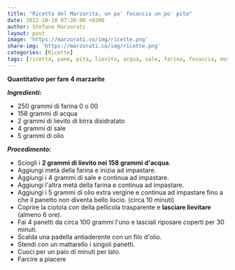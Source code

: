 ```yaml
---
title: "Ricetta del Marzarita, un po' focaccia un po' pita"
date: 2022-10-10 07:30:00 +0200
author: Stefano Marzorati
layout: post
image: 'https://marzorati.co/img/ricette.png'
share-img: 'https://marzorati.co/img/ricette.png'
categories: [Ricette]
tags: [ricetta, pane, pita, lievito, acqua, sale, farina, focaccia, morbido, olio]
---
```

**Quantitativo per fare 4 marzarite**   

***Ingredienti:***   

* 250 grammi di farina 0 o 00
* 158 grammi di acqua
* 2 grammi di lievito di birra disidratato
* 4 grammi di sale
* 5 grammi di olio

***Procedimento:***   

* Sciogli i **2 grammi di lievito nei 158 grammi d'acqua**.
* Aggiungi metà della farina e inizia ad impastare.
* Aggiungi i 4 grammi di sale e continua ad impastare.   
* Aggiungi l'altra metà della farina e continua ad impastare. 
* Aggiungi i 5 grammi di olio extra vergine e continua ad impastare fino a che il panetto non diventa bello liscio. (circa 10 minuti)
* Coprire la ciotola con della pellicola trasparente e **lasciare lievitare** (almeno 6 ore).  
* Fai 4 panetti da circa 100 grammi l'uno e lasciali riposare coperti per 30 minuti. 
* Scalda una padella antiaderente con un filo d'olio.
* Stendi con un mattarello i singoli panetti.
* Cuoci per un paio di minuti per lato.
* Farcire a piacere